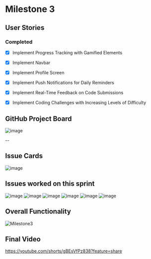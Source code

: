# Milestone 3 


## User Stories

### Completed

- [x] Implement Progress Tracking with Gamified Elements
- [x] Implement Navbar
- [x] Implement Profile Screen
- [x] Implement Push Notifications for Daily Reminders
- [x] Implement Real-Time Feedback on Code Submissions
- [x] Implement Coding Challenges with Increasing Levels of Difficulty



## GitHub Project Board
![image](https://github.com/user-attachments/assets/3e3ca96a-dab4-4e34-81ef-c386302802fb)

--
## Issue Cards
![image](https://github.com/user-attachments/assets/6baa7b16-25e5-4d29-b549-35219239a240)


## Issues worked on this sprint
![image](https://github.com/user-attachments/assets/1c1ff389-87af-4319-9cf1-f855a3ad2b65)
![image](https://github.com/user-attachments/assets/5468b991-b0cf-4250-b1b7-68ad014a7895)
![image](https://github.com/user-attachments/assets/dca198a4-5dcb-4cba-ad36-6fabeee894b9)
![image](https://github.com/user-attachments/assets/3a8bf4ee-7b2d-4c8f-86eb-e207db5aea18)
![image](https://github.com/user-attachments/assets/7a12e32b-1e69-4714-bf71-3f74ab2812f8)
![image](https://github.com/user-attachments/assets/9977d47f-def4-4585-a317-1a01f7fe300c)


## Overall Functionality

![Milestone3](https://github.com/user-attachments/assets/146877a5-0355-4a76-9b5e-af82c0cd1497)

## Final Video
https://youtube.com/shorts/gBEsVfPz838?feature=share



